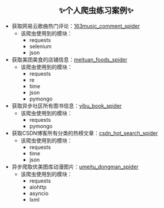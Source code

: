 ## <center>✨个人爬虫练习案例✨</center>

 - 获取网易云歌曲热门评论：[163music_comment_spider](https://github.com/cjladmin/spider_cases/tree/main/163music_comment_spider)
     - 该爬虫使用到的模块：
         - requests
         - selenium
         - json
 - 获取美团美食的店铺信息：[meituan_foods_spider](https://github.com/cjladmin/spider_cases/tree/main/meituan_foods_spider)
     - 该爬虫使用到的模块：
         - requests
         - re
         - time
         - json
         - pymongo
 - 获取异步社区所有图书信息：[yibu_book_spider](https://github.com/cjladmin/spider_cases/tree/main/yibu_book_spider)
     - 该爬虫使用到的模块：
         - requests
         - pymongo
 - 获取CSDN博客所有分类的热榜文章：[csdn_hot_search_spider](https://github.com/cjladmin/spider_cases/tree/main/csdn_hot_search_spider)
     - 该爬虫使用到的模块：
         - requests
         - time
         - json
 - 异步爬取优美图库动漫图片：[umeitu_dongman_spider](https://github.com/cjladmin/spider_cases/tree/main/umeitu_dongman_spider)
     - 该爬虫使用到的模块：
         - requests
         - aiohttp
         - asyncio
         - lxml